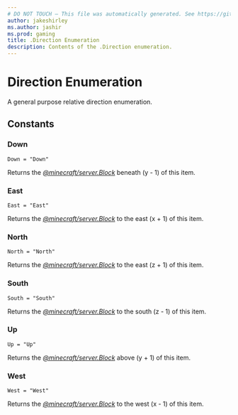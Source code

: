 ```yaml
---
# DO NOT TOUCH — This file was automatically generated. See https://github.com/mojang/minecraftapidocsgenerator to modify descriptions, examples, etc.
author: jakeshirley
ms.author: jashir
ms.prod: gaming
title: .Direction Enumeration
description: Contents of the .Direction enumeration.
---
```

# Direction Enumeration

A general purpose relative direction enumeration.

## Constants
### **Down**
`Down = "Down"`

Returns the [*@minecraft/server.Block*](../../minecraft/server/Block.md) beneath (y - 1) of this item.
### **East**
`East = "East"`

Returns the [*@minecraft/server.Block*](../../minecraft/server/Block.md) to the east (x + 1) of this item.
### **North**
`North = "North"`

Returns the [*@minecraft/server.Block*](../../minecraft/server/Block.md) to the east (z + 1) of this item.
### **South**
`South = "South"`

Returns the [*@minecraft/server.Block*](../../minecraft/server/Block.md) to the south (z - 1) of this item.
### **Up**
`Up = "Up"`

Returns the [*@minecraft/server.Block*](../../minecraft/server/Block.md) above (y + 1) of this item.
### **West**
`West = "West"`

Returns the [*@minecraft/server.Block*](../../minecraft/server/Block.md) to the west (x - 1) of this item.
